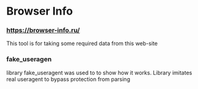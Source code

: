 # Browser Info 

### https://browser-info.ru/

This tool is for taking some required data from this web-site

### fake_useragen

library fake_useragent was used to to show how it works. Library imitates real useragent to bypass protection from parsing
